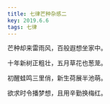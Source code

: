 ```yaml
---
title: 七律芒种杂感二
key: 2019.6.6
tags: 七律
---
```


芒种却来雷雨风，百般遐想坐家中。

十年新树正粗壮，五月草花也葱茏。

初醒蛙鸣三里俏，新生荷展半池萌。

欲求时令播梦想，且用辛勤换梅红。

</br>

